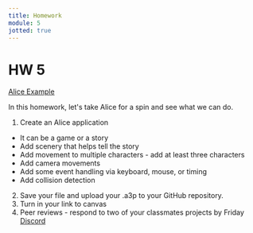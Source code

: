 ```yaml
---
title: Homework
module: 5
jotted: true
---
```


# HW 5 

<!-- <p><iframe src="https://umontana.hosted.panopto.com/Panopto/Pages/Embed.aspx?id=ad919548-e175-4f7d-860d-b10d01554b16&autoplay=false&offerviewer=true&showtitle=false&showbrand=false&captions=false&interactivity=none" height="405" width="720" style="border: 1px solid #464646;" allowfullscreen allow="autoplay" aria-label="Panopto Embedded Video Player"></iframe></p> -->

<p>
<a href="https://github.com/coryMcKague/MART120_Homework/tree/main/Week5" target="_blank">Alice Example</a>
</p>

In this homework, let's take Alice for a spin and see what we can do.

1. Create an Alice application
  - It can be a game or a story
  - Add scenery that helps tell the story
  - Add movement to multiple characters - add at least three characters
  - Add camera movements
  - Add some event handling via keyboard, mouse, or timing
  - Add collision detection
2. Save your file and upload your .a3p to your GitHub repository.
3. Turn in your link to canvas
4. Peer reviews - respond to two of your classmates projects by Friday
[Discord](https://discord.com/channels/1193953766668501058/1204166889723396197)